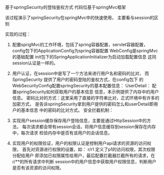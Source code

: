基于springSecurity的登陆鉴权方式
代码位基于springMvc框架

该过程演示了springSecurity在springMvc中的快速使用，
主要看与session的区别

实现的过程：
1. 配置sprigMvc的工作环境，包括了spring容器配置，servlet容器配置，
config包下的ApplicationConfig为spring容器配置
WebConfig是springMvc的基础配置
init包下的SpringApplicationInitializer为启动加载配置信息
这同session认证是一样的。
2. 用户认证，在session中是写了一个方法来进行用户名和密码的比对，
而SpringSecurity 提供了用户的密码登陆的鉴权方式，在config包下
的WebSecurityConfig配置springSecurity的基本配置信息：
UserDetail： 配置springSecurity如何获取用户的基本信息
信息，本示例提供了内存中的用户信息。
密码比对的方式：这里采用了直接的字符串比对，正式环境中有许多的加密方式，
是告诉springSecurity拿到用户提供的密码怎么和userDetail即用户的基本信息
中的密码的比对方式。
安全拦截机制：

3. 实现用户session缓存保存用户登陆信息，主要是通过HttpSession中的方法，
每次请求都会带有session会话，将用户信息缓存到session保存在内存中，每次请求
检验内存中是否有该用户的会话信息。
4. 实现用户的权限验证，用户的权限认证是控制用户api请求的资源的访问权限，
首先对资源进行权限的设置，如： r/r1 定义了p1的访问权限，其次权限分配给用户
即添加已权限属性给用户，最后配置拦截器拦截所有的请求，在r/**的所有请求中判断
session中的用户信息中获取用户权限信息，判断用户是否有该资源的访问权限。

